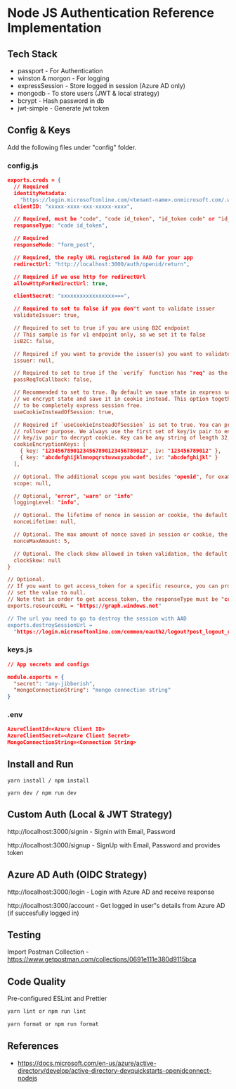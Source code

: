 # Node JS Authentication Reference Implementation

## Tech Stack

- passport - For Authentication
- winston & morgon - For logging
- expressSession - Store logged in session (Azure AD only)
- mongodb - To store users (JWT & local strategy)
- bcrypt - Hash password in db
- jwt-simple - Generate jwt token

## Config & Keys

Add the following files under "config" folder.

### **config.js**

```json
exports.creds = {
  // Required
  identityMetadata:
    "https://login.microsoftonline.com/<tenant-name>.onmicrosoft.com/.well-known/openid-configuration",
  clientID: "xxxxx-xxxx-xxx-xxxxx-xxxx",

  // Required, must be "code", "code id_token", "id_token code" or "id_token"
  responseType: "code id_token",

  // Required
  responseMode: "form_post",

  // Required, the reply URL registered in AAD for your app
  redirectUrl: "http://localhost:3000/auth/openid/return",

  // Required if we use http for redirectUrl
  allowHttpForRedirectUrl: true,

  clientSecret: "xxxxxxxxxxxxxxxxx===",

  // Required to set to false if you don"t want to validate issuer
  validateIssuer: true,

  // Required to set to true if you are using B2C endpoint
  // This sample is for v1 endpoint only, so we set it to false
  isB2C: false,

  // Required if you want to provide the issuer(s) you want to validate instead of using the issuer from metadata
  issuer: null,

  // Required to set to true if the `verify` function has "req" as the first parameter
  passReqToCallback: false,

  // Recommended to set to true. By default we save state in express session, if this option is set to true, then
  // we encrypt state and save it in cookie instead. This option together with { session: false } allows your app
  // to be completely express session free.
  useCookieInsteadOfSession: true,

  // Required if `useCookieInsteadOfSession` is set to true. You can provide multiple set of key/iv pairs for key
  // rollover purpose. We always use the first set of key/iv pair to encrypt cookie, but we will try every set of
  // key/iv pair to decrypt cookie. Key can be any string of length 32, and iv can be any string of length 12.
  cookieEncryptionKeys: [
    { key: "12345678901234567890123456789012", iv: "123456789012" },
    { key: "abcdefghijklmnopqrstuvwxyzabcdef", iv: "abcdefghijkl" }
  ],

  // Optional. The additional scope you want besides "openid", for example: ["email", "profile"].
  scope: null,

  // Optional, "error", "warn" or "info"
  loggingLevel: "info",

  // Optional. The lifetime of nonce in session or cookie, the default value is 3600 (seconds).
  nonceLifetime: null,

  // Optional. The max amount of nonce saved in session or cookie, the default value is 10.
  nonceMaxAmount: 5,

  // Optional. The clock skew allowed in token validation, the default value is 300 seconds.
  clockSkew: null
}

// Optional.
// If you want to get access_token for a specific resource, you can provide the resource here; otherwise,
// set the value to null.
// Note that in order to get access_token, the responseType must be "code", "code id_token" or "id_token code".
exports.resourceURL = "https://graph.windows.net"

// The url you need to go to destroy the session with AAD
exports.destroySessionUrl =
  "https://login.microsoftonline.com/common/oauth2/logout?post_logout_redirect_uri=http://localhost:3000"
```

### **keys.js**

```json
// App secrets and configs

module.exports = {
  "secret": "any-jibberish",
  "mongoConnectionString": "mongo connection string"
}
```

### .env

```json
AzureClientId=<Azure Client ID>
AzureClientSecret=<Azure Client Secret>
MongoConnectionString=<Connection String>
```

## Install and Run

```shell
yarn install / npm install

yarn dev / npm run dev
```

## Custom Auth (Local & JWT Strategy)

http://localhost:3000/signin - Signin with Email, Password

http://localhost:3000/signup - SignUp with Email, Password and provides token

## Azure AD Auth (OIDC Strategy)

http://localhost:3000/login - Login with Azure AD and receive response

http://localhost:3000/account - Get logged in user"s details from Azure AD (if succesfully logged in)

## Testing

Import Postman Collection - https://www.getpostman.com/collections/0691e111e380d9115bca

## Code Quality

Pre-configured ESLint and Prettier

```sh
yarn lint or npm run lint

yarn format or npm run format
```

## References

- https://docs.microsoft.com/en-us/azure/active-directory/develop/active-directory-devquickstarts-openidconnect-nodejs
